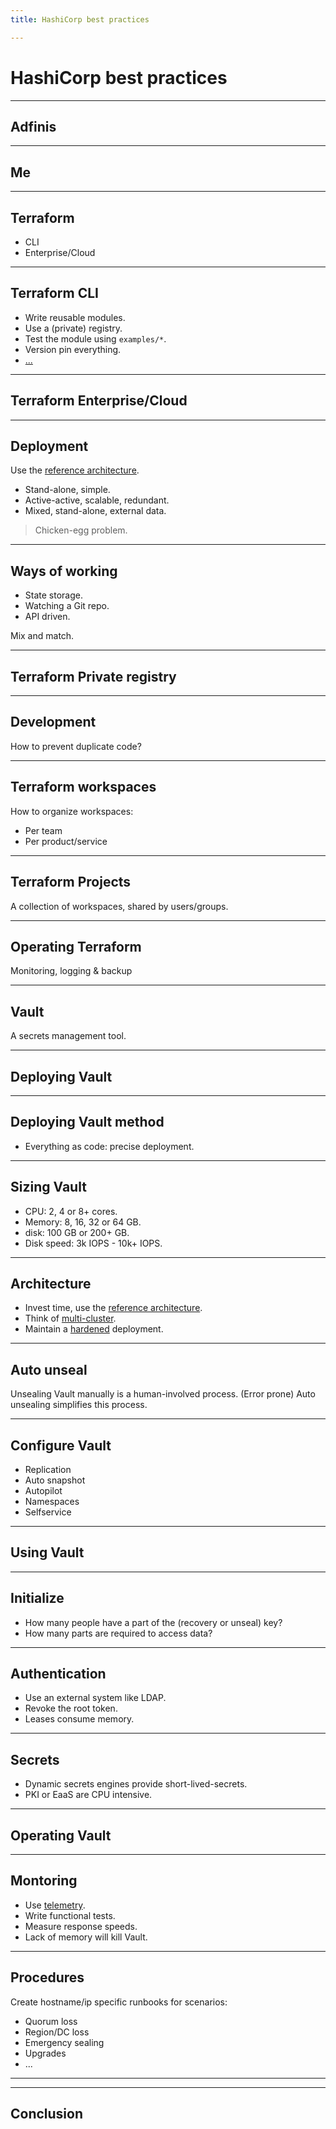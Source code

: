 ```yaml
---
title: HashiCorp best practices

---
```


# HashiCorp best practices

---

## Adfinis

----

## Me

---

## Terraform

- CLI
- Enterprise/Cloud

----

## Terraform CLI

- Write reusable modules.
- Use a (private) registry.
- Test the module using `examples/*`.
- Version pin everything.
- [...](https://robertdebock.nl/learn-terraform/ADVANCED/best-practices)

----

## Terraform Enterprise/Cloud

----

## Deployment

Use the [reference architecture](https://developer.hashicorp.com/terraform/enterprise/reference-architecture).

- Stand-alone, simple.
- Active-active, scalable, redundant.
- Mixed, stand-alone, external data.

> Chicken-egg problem.

----

## Ways of working

- State storage.
- Watching a Git repo.
- API driven.

Mix and match.

----

## Terraform Private registry

----

## Development

How to prevent duplicate code?

----

## Terraform workspaces

How to organize workspaces:

- Per team
- Per product/service

----

## Terraform Projects

A collection of workspaces, shared by users/groups.

----

## Operating Terraform

Monitoring, logging & backup

---

## Vault

A secrets management tool.

----

## Deploying Vault

----

## Deploying Vault method

- Everything as code: precise deployment.

----

## Sizing Vault

- CPU: 2, 4 or 8+ cores.
- Memory: 8, 16, 32 or 64 GB.
- disk: 100 GB or 200+ GB.
- Disk speed: 3k IOPS - 10k+ IOPS.

----

## Architecture

- Invest time, use the [reference architecture](https://developer.hashicorp.com/vault/tutorials/day-one-raft/raft-reference-architecture).
- Think of [multi-cluster](https://developer.hashicorp.com/vault/tutorials/day-one-raft/multi-cluster-architecture).
- Maintain a [hardened](https://developer.hashicorp.com/vault/tutorials/day-one-raft/production-hardening) deployment.

---

## Auto unseal

Unsealing Vault manually is a human-involved process. (Error prone) Auto unsealing simplifies this process.

----

## Configure Vault

- Replication
- Auto snapshot
- Autopilot
- Namespaces
- Selfservice

----

## Using Vault

----

## Initialize

- How many people have a part of the (recovery or unseal) key?
- How many parts are required to access data?

----

## Authentication

- Use an external system like LDAP.
- Revoke the root token.
- Leases consume memory.

----

## Secrets

- Dynamic secrets engines provide short-lived-secrets.
- PKI or EaaS are CPU intensive.

----

## Operating Vault

----

## Montoring

- Use [telemetry](https://developer.hashicorp.com/vault/tutorials/monitoring/monitor-telemetry-grafana-prometheus).
- Write functional tests.
- Measure response speeds.
- Lack of memory will kill Vault.

----

## Procedures

Create hostname/ip specific runbooks for scenarios:

- Quorum loss
- Region/DC loss
- Emergency sealing
- Upgrades
- ...

---

---

## Conclusion
